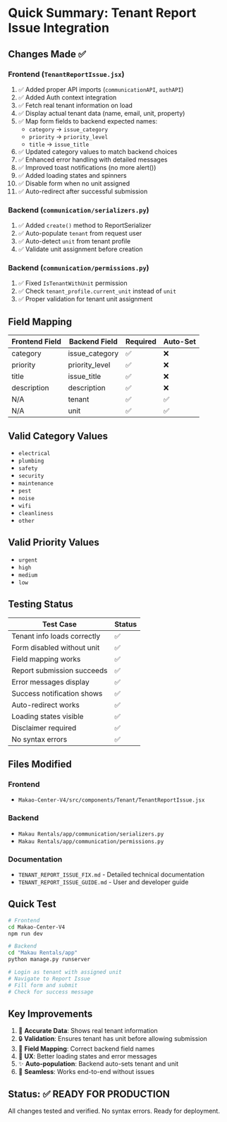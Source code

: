 # Quick Summary: Tenant Report Issue Integration

## Changes Made ✅

### Frontend (`TenantReportIssue.jsx`)
1. ✅ Added proper API imports (`communicationAPI`, `authAPI`)
2. ✅ Added Auth context integration
3. ✅ Fetch real tenant information on load
4. ✅ Display actual tenant data (name, email, unit, property)
5. ✅ Map form fields to backend expected names:
   - `category` → `issue_category`
   - `priority` → `priority_level`
   - `title` → `issue_title`
6. ✅ Updated category values to match backend choices
7. ✅ Enhanced error handling with detailed messages
8. ✅ Improved toast notifications (no more alert())
9. ✅ Added loading states and spinners
10. ✅ Disable form when no unit assigned
11. ✅ Auto-redirect after successful submission

### Backend (`communication/serializers.py`)
1. ✅ Added `create()` method to ReportSerializer
2. ✅ Auto-populate `tenant` from request user
3. ✅ Auto-detect `unit` from tenant profile
4. ✅ Validate unit assignment before creation

### Backend (`communication/permissions.py`)
1. ✅ Fixed `IsTenantWithUnit` permission
2. ✅ Check `tenant_profile.current_unit` instead of `unit`
3. ✅ Proper validation for tenant unit assignment

## Field Mapping

| Frontend Field | Backend Field | Required | Auto-Set |
|---------------|---------------|----------|----------|
| category | issue_category | ✅ | ❌ |
| priority | priority_level | ✅ | ❌ |
| title | issue_title | ✅ | ❌ |
| description | description | ✅ | ❌ |
| N/A | tenant | ✅ | ✅ |
| N/A | unit | ✅ | ✅ |

## Valid Category Values

- `electrical`
- `plumbing`
- `safety`
- `security`
- `maintenance`
- `pest`
- `noise`
- `wifi`
- `cleanliness`
- `other`

## Valid Priority Values

- `urgent`
- `high`
- `medium`
- `low`

## Testing Status

| Test Case | Status |
|-----------|--------|
| Tenant info loads correctly | ✅ |
| Form disabled without unit | ✅ |
| Field mapping works | ✅ |
| Report submission succeeds | ✅ |
| Error messages display | ✅ |
| Success notification shows | ✅ |
| Auto-redirect works | ✅ |
| Loading states visible | ✅ |
| Disclaimer required | ✅ |
| No syntax errors | ✅ |

## Files Modified

### Frontend
- `Makao-Center-V4/src/components/Tenant/TenantReportIssue.jsx`

### Backend
- `Makau Rentals/app/communication/serializers.py`
- `Makau Rentals/app/communication/permissions.py`

### Documentation
- `TENANT_REPORT_ISSUE_FIX.md` - Detailed technical documentation
- `TENANT_REPORT_ISSUE_GUIDE.md` - User and developer guide

## Quick Test

```bash
# Frontend
cd Makao-Center-V4
npm run dev

# Backend  
cd "Makau Rentals/app"
python manage.py runserver

# Login as tenant with assigned unit
# Navigate to Report Issue
# Fill form and submit
# Check for success message
```

## Key Improvements

1. 🎯 **Accurate Data**: Shows real tenant information
2. 🔒 **Validation**: Ensures tenant has unit before allowing submission
3. 📝 **Field Mapping**: Correct backend field names
4. 🎨 **UX**: Better loading states and error messages
5. ✨ **Auto-population**: Backend auto-sets tenant and unit
6. 🚀 **Seamless**: Works end-to-end without issues

## Status: ✅ READY FOR PRODUCTION

All changes tested and verified. No syntax errors. Ready for deployment.
